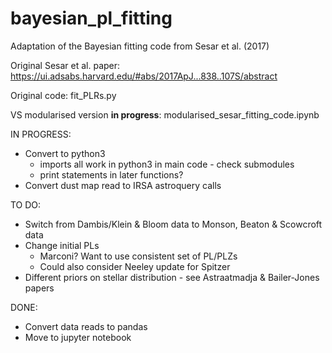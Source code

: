 # bayesian_pl_fitting

Adaptation of the Bayesian fitting code from Sesar et al. (2017)

Original Sesar et al. paper: https://ui.adsabs.harvard.edu/#abs/2017ApJ...838..107S/abstract

Original code: fit_PLRs.py

VS modularised version **in progress**: modularised_sesar_fitting_code.ipynb

IN PROGRESS: 

  * Convert to python3
    - imports all work in python3 in main code - check submodules
    - print statements in later functions?
  * Convert dust map read to IRSA astroquery calls


TO DO:

  * Switch from Dambis/Klein & Bloom data to Monson, Beaton & Scowcroft data
  * Change initial PLs
    - Marconi? Want to use consistent set of PL/PLZs
    - Could also consider Neeley update for Spitzer
  * Different priors on stellar distribution - see Astraatmadja & Bailer-Jones papers

DONE:
  
  * Convert data reads to pandas
  * Move to jupyter notebook
  

